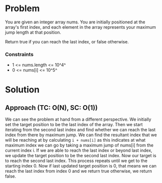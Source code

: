 # Problem
You are given an integer array nums. You are initially positioned at the array's first index, and each element in the array represents your maximum jump length at that position.

Return true if you can reach the last index, or false otherwise.

### Constraints
- 1 <= nums.length <= 10^4^
- 0 <= nums[i] <= 10^5^

# Solution
## Approach (TC: O(N), SC: O(1))
We can see the problem at hand from a different perspective. We initially set the target position to be the last index of the array. Then we start iterating from the second last index and find whether we can reach the last index from there by maximum jump. We can find the resultant index that we will be reaching at by calculating `i + nums[i]` as this indicates at what maximum index we can go by taking a maximum jump of nums[i] from the current index i. If we are able to reach the last index or beyond last index, we update the target position to be the second last index. Now our target is to reach the second last index. This process repeats until we get to the starting index 0. Now if last updated target position is 0, that means we can reach the last index from index 0 and we return true otherwise, we return false.